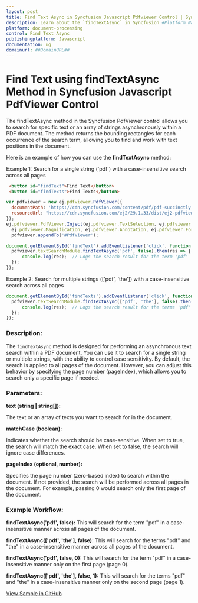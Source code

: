 ```yaml
---
layout: post
title: Find Text Async in Syncfusion Javascript Pdfviewer Control | Syncfusion
description: Learn about the `findTextAsync` in Syncfusion #Platform_Name## Pdfviewer control of Syncfusion Essential JS 2 and more.
platform: document-processing
control: Find Text Async
publishingplatform: Javascript
documentation: ug
domainurl: ##DomainURL##
---
```



# Find Text using findTextAsync Method in Syncfusion Javascript PdfViewer Control

The findTextAsync method in the Syncfusion PdfViewer control allows you to search for specific text or an array of strings asynchronously within a PDF document. The method returns the bounding rectangles for each occurrence of the search term, allowing you to find and work with text positions in the document.

Here is an example of how you can use the **findTextAsync** method:

Example 1: Search for a single string ('pdf') with a case-insensitive search across all pages

```html
 <button id="findText">Find Text</button>
 <button id="findTexts">Find Texts</button>
```
```js
var pdfviewer = new ej.pdfviewer.PdfViewer({
  documentPath: 'https://cdn.syncfusion.com/content/pdf/pdf-succinctly.pdf',
  resourceUrl: "https://cdn.syncfusion.com/ej2/29.1.33/dist/ej2-pdfviewer-lib",
});
ej.pdfviewer.PdfViewer.Inject(ej.pdfviewer.TextSelection, ej.pdfviewer.TextSearch, ej.pdfviewer.Print, ej.pdfviewer.Navigation, ej.pdfviewer.Toolbar,
  ej.pdfviewer.Magnification, ej.pdfviewer.Annotation, ej.pdfviewer.FormDesigner, ej.pdfviewer.FormFields, ej.pdfviewer.PageOrganizer);
  pdfviewer.appendTo('#PdfViewer');

document.getElementById('findText').addEventListener('click', function () {
  pdfviewer.textSearchModule.findTextAsync('pdf', false).then(res => {
      console.log(res);  // Logs the search result for the term 'pdf'
  });
});
```
Example 2: Search for multiple strings (['pdf', 'the']) with a case-insensitive search across all pages
```js
document.getElementById('findTexts').addEventListener('click', function () {
  pdfviewer.textSearchModule.findTextAsync(['pdf', 'the'], false).then(res => {
      console.log(res);  // Logs the search result for the terms 'pdf' and 'the'
  });
});
```

### Description:

The `findTextAsync` method is designed for performing an asynchronous text search within a PDF document. You can use it to search for a single string or multiple strings, with the ability to control case sensitivity. By default, the search is applied to all pages of the document. However, you can adjust this behavior by specifying the page number (pageIndex), which allows you to search only a specific page if needed.

### Parameters:

**text (string | string[]):**

The text or an array of texts you want to search for in the document.

**matchCase (boolean):**

Indicates whether the search should be case-sensitive.
When set to true, the search will match the exact case.
When set to false, the search will ignore case differences.

**pageIndex (optional, number):**

Specifies the page number (zero-based index) to search within the document.
If not provided, the search will be performed across all pages in the document.
For example, passing 0 would search only the first page of the document.

### Example Workflow:

**findTextAsync('pdf', false):**
This will search for the term "pdf" in a case-insensitive manner across all pages of the document.

**findTextAsync(['pdf', 'the'], false):**
This will search for the terms "pdf" and "the" in a case-insensitive manner across all pages of the document.

**findTextAsync('pdf', false, 0):**
This will search for the term "pdf" in a case-insensitive manner only on the first page (page 0).

**findTextAsync(['pdf', 'the'], false, 1):**
This will search for the terms "pdf" and "the" in a case-insensitive manner only on the second page (page 1).

[View Sample in GitHub](https://github.com/SyncfusionExamples/javascript-pdf-viewer-examples/tree/master/How%20to)